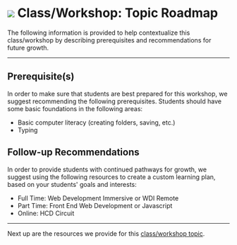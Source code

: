 # ![](https://ga-dash.s3.amazonaws.com/production/assets/logo-9f88ae6c9c3871690e33280fcf557f33.png) Class/Workshop: Topic Roadmap

The following information is provided to help contextualize this class/workshop by describing prerequisites and recommendations for future growth.

---

## Prerequisite(s)

In order to make sure that students are best prepared for this workshop, we suggest recommending the following prerequisites. Students should have some basic foundations in the following areas:

* Basic computer literacy (creating folders, saving, etc.)
* Typing


## Follow-up Recommendations

In order to provide students with continued pathways for growth, we suggest using the following resources to create a custom learning plan, based on your students' goals and interests:

* Full Time: Web Development Immersive or WDI Remote
* Part Time: Front End Web Development or Javascript
* Online: HCD Circuit 

---

Next up are the resources we provide for this [class/workshop topic](./04-tools-policies.md).
